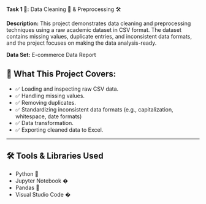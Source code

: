 **Task 1 🎯:** Data Cleaning 🧹 & Preprocessing 🛠

**Description:** This project demonstrates data cleaning and preprocessing techniques using a raw academic dataset in CSV format. 
The dataset contains missing values, duplicate entries, and inconsistent data formats, and the project focuses on 
making the data analysis-ready.

**Data Set:** E-commerce Data Report

## 🚀 What This Project Covers:

- ✅ Loading and inspecting raw CSV data.
- ✅ Handling missing values.
- ✅ Removing duplicates.
- ✅ Standardizing inconsistent data formats (e.g., capitalization, whitespace, date formats)
- ✅ Data transformation.
- ✅ Exporting cleaned data to Excel.

---

## 🛠 Tools & Libraries Used

- Python 🐍
- Jupyter Notebook �
- Pandas 🐼
- Visual Studio Code �
